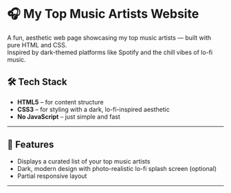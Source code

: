 # 🎧 My Top Music Artists Website

A fun, aesthetic web page showcasing my top music artists — built with pure HTML and CSS.  
Inspired by dark-themed platforms like Spotify and the chill vibes of lo-fi music.


## 🛠️ Tech Stack

- **HTML5** – for content structure  
- **CSS3** – for styling with a dark, lo-fi-inspired aesthetic  
- **No JavaScript** – just simple and fast

---

## 🎵 Features

- Displays a curated list of your top music artists
- Dark, modern design with photo-realistic lo-fi splash screen (optional)
- Partial responsive layout 

---
